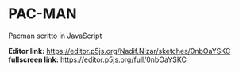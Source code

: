 # PAC-MAN
Pacman scritto in JavaScript

**Editor link:** https://editor.p5js.org/Nadif.Nizar/sketches/0nbOaYSKC
**fullscreen link:** https://editor.p5js.org/full/0nbOaYSKC

